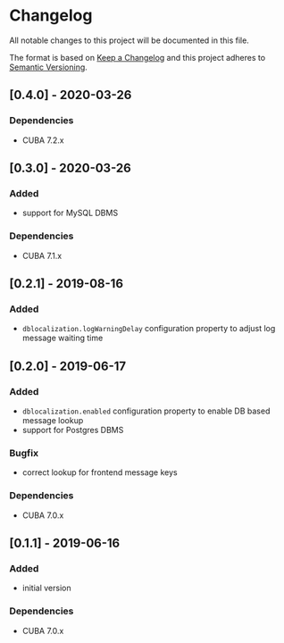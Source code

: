 # Changelog
All notable changes to this project will be documented in this file.

The format is based on [Keep a Changelog](http://keepachangelog.com/en/1.0.0/)
and this project adheres to [Semantic Versioning](http://semver.org/spec/v2.0.0.html).


## [0.4.0] - 2020-03-26

### Dependencies
- CUBA 7.2.x


## [0.3.0] - 2020-03-26

### Added
- support for MySQL DBMS

### Dependencies
- CUBA 7.1.x


## [0.2.1] - 2019-08-16

### Added
- `dblocalization.logWarningDelay` configuration property to adjust log message waiting time


## [0.2.0] - 2019-06-17

### Added
- `dblocalization.enabled` configuration property to enable DB based message lookup
- support for Postgres DBMS

### Bugfix
- correct lookup for frontend message keys

### Dependencies
- CUBA 7.0.x

## [0.1.1] - 2019-06-16

### Added
- initial version

### Dependencies
- CUBA 7.0.x